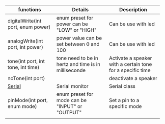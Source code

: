 |functions| Details |Description|
|---|---|---|
|digitalWrite(int port, enum power)|enum preset for power can be "LOW" or "HIGH"|Can be use with led|   
|analogWrite(int port, int power)|power value can be set between 0 and 100|Can be use with led|
|tone(int port, int tone, int time)|tone need to be in hertz and time is in milliseconde|Activate a speaker with a certain tone for a specific time| 
|noTone(int port)||deactivate a speaker|
|[Serial](https://github.com/MignonPetitXelow/Tinkercad-Documentation/blob/master/subdoc/Serial.md)|Serial monitor|Serial class|
|pinMode(int port, enum mode)|enum preset for mode can be "INPUT" or "OUTPUT"| Set a pin to a specific mode|
||||